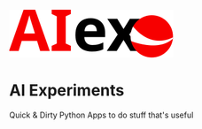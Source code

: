![AI Ex Logo](branding/ai_ex_logo.svg)

# AI Experiments

Quick & Dirty Python Apps to do stuff that's useful
